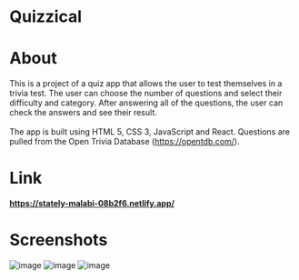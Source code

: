 # Quizzical

# About 

This is a project of a quiz app that allows the user to test themselves in a trivia test. The user can choose the number of questions and select their difficulty and category. After answering all of the questions, the user can check the answers and see their result.
<br><br>
The app is built using HTML 5, CSS 3, JavaScript and React. Questions are pulled from the Open Trivia Database (https://opentdb.com/).

# Link

**https://stately-malabi-08b2f6.netlify.app/**

# Screenshots

![image](https://github.com/mrsklg/Quizzical/assets/100710286/f6862937-fb1d-484f-9071-e204e7312db3)
![image](https://github.com/mrsklg/Quizzical/assets/100710286/18be614c-5cce-4a15-af53-698235ade622)
![image](https://github.com/mrsklg/Quizzical/assets/100710286/0015474a-4094-407c-b1e0-191645692c34)
